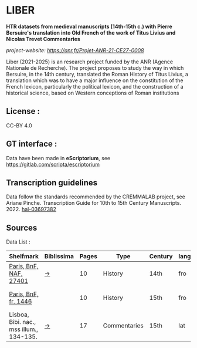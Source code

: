 LIBER
=====================

**HTR datasets from medieval manuscripts (14th-15th c.) with Pierre Bersuire's translation into Old French of the work of Titus Livius and Nicolas Trevet Commentaries**


*project-website: https://anr.fr/Projet-ANR-21-CE27-0008*

Liber (2021-2025) is an research project funded by the ANR (Agence Nationale de Recherche). The project proposes to study the way in which Bersuire, in the 14th century, translated the Roman History of Titus Livius, a translation which was to have a major influence on the constitution of the French lexicon, particularly the political lexicon, and the construction of a historical science, based on Western conceptions of Roman institutions

## License : 

CC-BY 4.0

## GT interface :

Data have been made in **eScriptorium**, see https://gitlab.com/scripta/escriptorium

## Transcription guidelines

Data follow the standards recommended by the CREMMALAB project, see Ariane Pinche. Transcription Guide for 10th to 15th Century Manuscripts. 2022. [hal-03697382](https://hal.science/hal-03697382/document)

## Sources

Data List :

 Shelfmark            | Biblissima | Pages | Type    | Century | lang. | Color | Content |  transcriber |
----------------------|--------|------------|-------|---------|---------|-------------|-------|----------------|
 [Paris, BnF, NAF, 27401](https://gallica.bnf.fr/ark:/12148/btv1b10532600x)  | [→](https://data.biblissima.fr/entity/Q68441) | 10     | History | 14th   | fro   | True  |  Pierre Bersuire's translation   |  
 [Paris, BnF, fr. 1446](https://gallica.bnf.fr/ark:/12148/btv1b8451118s) |    | 10     | History | 15th      |  fro   | True  |   Pierre Bersuire's translation |
 Lisboa, Bibi. nac., mss illum., 134-135. |  [→](https://data.biblissima.fr/entity/Q309089) | 17    | Commentaries | 15th      |  lat   | True  |   Nicolas Trevet Commentaries |

